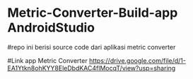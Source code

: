 # Metric-Converter-Build-app AndroidStudio
#repo ini berisi source code dari aplikasi metric converter

#Link app Metric Converter https://drive.google.com/file/d/1-EA1Ytkn8ohKYY8EleDbdKAC4flMocqT/view?usp=sharing

